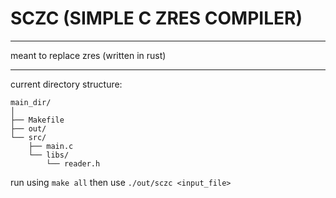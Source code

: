 # SCZC (SIMPLE C ZRES COMPILER)
---
meant to replace zres (written in rust)

---
current directory structure:
```
main_dir/
│
├── Makefile
├── out/
└── src/
    ├── main.c
    └── libs/
        └── reader.h
```
run using `make all` then use `./out/sczc <input_file>`
